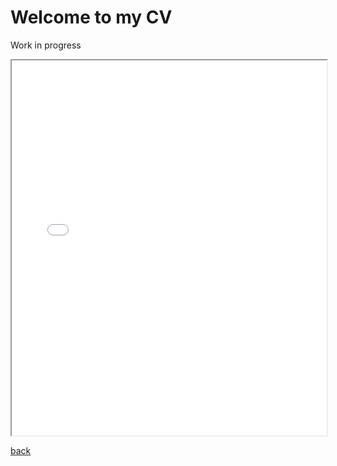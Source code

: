 # Welcome to my CV

Work in progress


<iframe src="/assets/img/CV.pdf" width="100%" height="600px">
  This browser does not support PDFs. Please download the PDF to view it: <a href="/assets/docs/myfile.pdf">Download PDF</a>.
</iframe>


[back](./)
